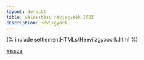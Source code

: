 ```yaml
---
layout: default
title: Választási névjegyzék 2022
description: Hévízgyörk
---
```


{% include settlementHTMLs/Heeviizgyooxrk.html %}

[Vissza](./)